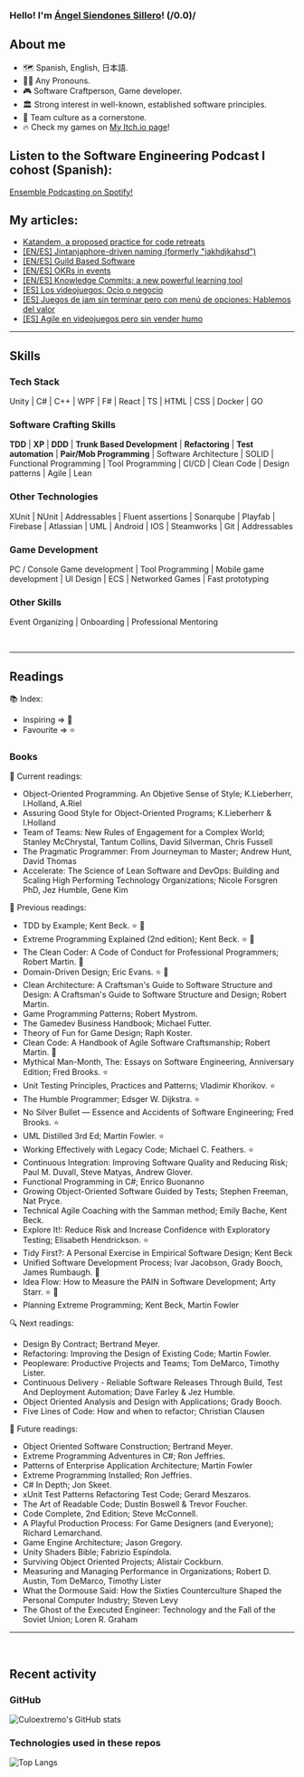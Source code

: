 ### Hello! I'm [Ángel Siendones Sillero](https://www.linkedin.com/in/angel-siendones-sillero/)! (/0.0)/

## About me
* 🗺 Spanish, English, 日本語.
* 🏳️‍🌈 Any Pronouns.
* 🎮 Software Craftperson, Game developer.
* 🏛️ Strong interest in well-known, established software principles.
* 🤝 Team culture as a cornerstone.
* 🔥 Check my games on [My Itch.io page](https://culoextremo.itch.io/)! 

## Listen to the Software Engineering Podcast I cohost (Spanish):
[Ensemble Podcasting on Spotify!](https://open.spotify.com/show/0sa3ACEoxLMy5NH7sisXVD?si=d748322aa0c8419e)

## My articles:

* [Katandem, a proposed practice for code retreats](https://www.linkedin.com/pulse/katandem-proposed-practice-code-retreats-%25C3%25A1ngel-siendones-sillero/?trackingId=6X6faDtsSQOCrA82riWTYA%3D%3D)
* [[EN/ES] Jintanjaphore-driven naming (formerly "jakhdjkahsd")](https://www.linkedin.com/pulse/enes-jintanjaphore-driven-naming-formerly-jakhdjkahsd-guzm%25C3%25A1n-velasco-f2xlf/?trackingId=C97cgbprQumTvGy7PpJxeA%3D%3D)
* [[EN/ES] Guild Based Software](https://www.linkedin.com/pulse/enes-guild-based-software-alejandro-lozano-jim%2525C3%2525A9nez-ev1jf%3FtrackingId=I%252BASIZZxQH25r1yEuorHeA%253D%253D/?trackingId=I%2BASIZZxQH25r1yEuorHeA%3D%3D)
* [[EN/ES] OKRs in events](https://www.linkedin.com/pulse/enes-okrs-events-iv%C3%A1n-moreno-garc%C3%ADa-fresneda-wygsf/)
* [[EN/ES] Knowledge Commits; a new powerful learning tool ](https://www.linkedin.com/pulse/knowledge-commits-new-powerful-learning-tool-enes-siendones-sillero-ij1lc/)
* [[ES] Los videojuegos: Ocio o negocio](https://medium.com/@culoextremo/los-videojuegos-ocio-o-negocio-ba08b020005b)
* [[ES] Juegos de jam sin terminar pero con menú de opciones: Hablemos del valor](https://medium.com/@culoextremo/juegos-de-jam-sin-terminar-pero-con-men%C3%BA-de-opciones-hablemos-del-valor-1b15daaf2275)
* [[ES] Agile en videojuegos pero sin vender humo](https://medium.com/@culoextremo/agile-en-videojuegos-pero-sin-vender-humo-2d464397045c)

---

## Skills
### Tech Stack
Unity | C# | C++ | WPF | F# | React | TS | HTML | CSS  | Docker | GO 
### Software Crafting Skills
**TDD** |  **XP** | **DDD** | **Trunk Based Development** | **Refactoring** | **Test automation** | **Pair/Mob Programming** | Software Architecture | SOLID  |  Functional Programming | Tool Programming | CI/CD | Clean Code | Design patterns | Agile | Lean 
### Other Technologies
XUnit | NUnit | Addressables | Fluent assertions | Sonarqube | Playfab | Firebase | Atlassian | UML | Android | IOS | Steamworks |  Git  | Addressables 
### Game Development
PC / Console Game development | Tool Programming | Mobile game development | UI Design | ECS | Networked Games | Fast prototyping
### Other Skills
Event Organizing | Onboarding | Professional Mentoring 

<br />

---

## Readings

📚 Index:

* Inspiring => 🚀️
* Favourite => ⭐️

### Books

📖 Current readings:

* Object-Oriented Programming. An Objetive Sense of Style; K.Lieberherr, I.Holland, A.Riel
* Assuring Good Style for Object-Oriented Programs; K.Lieberherr & I.Holland
* Team of Teams: New Rules of Engagement for a Complex World; Stanley McChrystal, Tantum Collins, David Silverman, Chris Fussell
* The Pragmatic Programmer: From Journeyman to Master; Andrew Hunt, David Thomas
* Accelerate: The Science of Lean Software and DevOps: Building and Scaling High Performing Technology Organizations; Nicole Forsgren PhD, Jez Humble, Gene Kim

📕 Previous readings:

* TDD by Example; Kent Beck. ⭐️ 🚀️
* Extreme Programming Explained (2nd edition); Kent Beck. ⭐️ 🚀️
* The Clean Coder: A Code of Conduct for Professional Programmers; Robert Martin. 🚀️
* Domain-Driven Design; Eric Evans. ⭐️ 🚀️
* Clean Architecture: A Craftsman's Guide to Software Structure and Design: A Craftsman's Guide to Software Structure and Design; Robert Martin.
* Game Programming Patterns; Robert Mystrom.
* The Gamedev Business Handbook; Michael Futter.
* Theory of Fun for Game Design; Raph Koster.
* Clean Code: A Handbook of Agile Software Craftsmanship; Robert Martin. 🚀️
* Mythical Man-Month, The: Essays on Software Engineering, Anniversary Edition; Fred Brooks. ⭐️
* Unit Testing Principles, Practices and Patterns; Vladimir Khorikov. ⭐️
* The Humble Programmer; Edsger W. Dijkstra. ⭐️
* No Silver Bullet — Essence and Accidents of Software Engineering; Fred Brooks. ⭐️
* UML Distilled 3rd Ed; Martin Fowler. ⭐️
* Working Effectively with Legacy Code; Michael C. Feathers. ⭐️
* Continuous Integration: Improving Software Quality and Reducing Risk; Paul M. Duvall, Steve Matyas, Andrew Glover.
* Functional Programming in C#; Enrico Buonanno
* Growing Object-Oriented Software Guided by Tests; Stephen Freeman, Nat Pryce.
* Technical Agile Coaching with the Samman method; Emily Bache, Kent Beck.
* Explore It!: Reduce Risk and Increase Confidence with Exploratory Testing; Elisabeth Hendrickson. ⭐️
* Tidy First?: A Personal Exercise in Empirical Software Design; Kent Beck
* Unified Software Development Process; Ivar Jacobson, Grady Booch, James Rumbaugh. 🚀️
* Idea Flow: How to Measure the PAIN in Software Development; Arty Starr. ⭐️ 🚀️
* Planning Extreme Programming; Kent Beck, Martin Fowler

🔍 Next readings:

* Design By Contract; Bertrand Meyer.
* Refactoring: Improving the Design of Existing Code; Martin Fowler.
* Peopleware: Productive Projects and Teams; Tom DeMarco, Timothy Lister.
* Continuous Delivery - Reliable Software Releases Through Build, Test And Deployment Automation; Dave Farley & Jez Humble.
* Object Oriented Analysis and Design with Applications; Grady Booch.
* Five Lines of Code: How and when to refactor; Christian Clausen

💎 Future readings:

* Object Oriented Software Construction; Bertrand Meyer.
* Extreme Programming Adventures in C#; Ron Jeffries.
* Patterns of Enterprise Application Architecture; Martin Fowler
* Extreme Programming Installed; Ron Jeffries.
* C# In Depth; Jon Skeet.
* xUnit Test Patterns Refactoring Test Code; Gerard Meszaros.
* The Art of Readable Code; Dustin Boswell & Trevor Foucher.
* Code Complete, 2nd Edition; Steve McConnell.
* A Playful Production Process: For Game Designers (and Everyone); Richard Lemarchand.
* Game Engine Architecture; Jason Gregory.
* Unity Shaders Bible; Fabrizio Espíndola.
* Surviving Object Oriented Projects; Alistair Cockburn.
* Measuring and Managing Performance in Organizations; Robert D. Austin, Tom DeMarco, Timothy Lister
* What the Dormouse Said: How the Sixties Counterculture Shaped the Personal Computer Industry; Steven Levy
* The Ghost of the Executed Engineer: Technology and the Fall of the Soviet Union; Loren R. Graham

---

<br />

## Recent activity

### GitHub

![Culoextremo's GitHub stats](https://github-readme-stats.vercel.app/api?username=Culoextremo&show_icons=true&hide_border=false&count_private=true&include_all_commits=true&count_private=true&hide=stars&theme=midnight-purple)

### Technologies used in these repos

![Top Langs](https://github-readme-stats.vercel.app/api/top-langs/?username=Culoextremo&hide_border=false&theme=midnight-purple&layout=compact)

<br />
